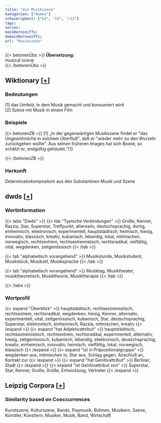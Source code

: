 ```yaml
---
title: "die Musikszene"
kategorien: ["Nomen"]
schwierigkeit: ["k2", "h3", "r13"]
tags:
series:
mainDornseiffs:
domainDornseiffs:
url: "Musikszene"
---
```


{{< betonenÜbs >}}
**Übersetzung:**  
musical scene  
{{< /betonenÜbs >}}

## Wiktionary [[+](https://de.wiktionary.org/wiki/Musikszene)]

### Bedeutungen
[1] das Umfeld, in dem Musik gemacht und konsumiert wird  
[2] Szene mit Musik in einem Film  

### Beispiele
{{< betonenZB >}}
[1] „In der gegenwärtigen Musikszene findet er "das Ungewöhnliche in solchem Überfluß", daß er "wieder mehr zu den Wurzeln zurückgehen wollte". Aus seinen früheren Images hat sich Bowie, so schätzt er, endgültig gehäutet.“[1]  

{{< /betonenZB >}}
### Herkunft
Determinativkompositum aus den Substantiven Musik und Szene  



## dwds [[+](https://www.dwds.de/wb/Musikszene)]

### Wortinformation
{{< tabs "Dwds" >}}
{{< tab "Typische Verbindungen" >}}
Große, Kenner, Razzia, Star, Superstar, Treffpunkt, alternativ, deutschsprachig, dortig, einheimisch, elektronisch, experimentell, hauptstädtisch, heimisch, hiesig, innovativ, klassisch, kreativ, kubanisch, lebendig, lokal, mitmischen, norwegisch, rechtsextrem, rechtsextremistisch, rechtsradikal, vielfältig, vital, wegdenken, zeitgenössisch
{{< /tab >}}

{{< tab "alphabetisch vorangehend" >}}
Musikstunde, Musikstudent, Musikstück, Musikstil, Musiksprache
{{< /tab >}}

{{< tab "alphabetisch vorangehend" >}}
Musiktag, Musiktheater, musiktheoretisch, Musiktheorie, Musiktherapie
{{< /tab >}}

{{< /tabs >}}

### Wortprofil
{{< expand "Überblick" >}} hauptstädtisch, rechtsextremistisch, rechtsextrem, rechtsradikal, wegdenken, hiesig, Kenner, alternativ, experimentell, vital, zeitgenössisch, kubanisch, Star, deutschsprachig, Superstar, elektronisch, einheimisch, Razzia, mitmischen, kreativ {{< /expand >}}
{{< expand "hat Adjektivattribut" >}} hauptstädtisch, rechtsextremistisch, rechtsextrem, rechtsradikal, experimentell, alternativ, hiesig, zeitgenössisch, kubanisch, lebendig, elektronisch, deutschsprachig, kreativ, einheimisch, innovativ, heimisch, vielfältig, lokal, norwegisch, klassisch {{< /expand >}}
{{< expand "ist in Präpositionalgruppe" >}} wegdenken aus, mitmischen in, Star aus, Schlag gegen, Anschluß an, Kontakt zur {{< /expand >}}
{{< expand "hat Genitivattribut" >}} Berliner, Stadt {{< /expand >}}
{{< expand "ist Genitivattribut von" >}} Superstar, Star, Kenner, Große, Größe, Entwicklung, Vertreter {{< /expand >}}

## Leipzig Corpora [[+](https://corpora.uni-leipzig.de/en/res?word=Musikszene&corpusId=deu_newscrawl-public_2018)]


### Similarity based on Cooccurrences
Kunstszene, Kulturszene, Bands, Popmusik, Bühnen, Musikern, Szene, Künstler, Künstlern, Musiker, Musik, Band, Wirtschaft

